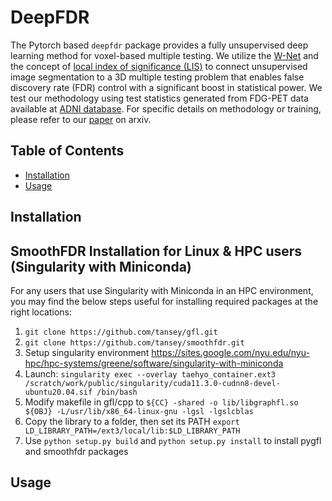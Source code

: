 # DeepFDR

The Pytorch based `deepfdr` package provides a fully unsupervised deep learning method for voxel-based multiple testing. We utilize the [W-Net](https://arxiv.org/abs/1711.08506) and the concept of [local index of significance (LIS)](https://academic.oup.com/jrsssb/article/71/2/393/7092902) to connect unsupervised image segmentation to a 3D multiple testing problem that enables false discovery rate (FDR) control with a significant boost in statistical power. We test our methodology using test statistics generated from FDG-PET data available at [ADNI database](https://adni.loni.usc.edu/). For specific details on methodology or training, please refer to our [paper](https://arxiv.org/abs/2310.13349v1) on arxiv. 

## Table of Contents
* [Installation](#requirements-and-installation)
* [Usage](#usage)

## Installation

## SmoothFDR Installation for Linux & HPC users (Singularity with Miniconda)
For any users that use Singularity with Miniconda in an HPC environment, you may find the below steps useful for installing required packages at the right locations:
1) ```git clone https://github.com/tansey/gfl.git```
2) ```git clone https://github.com/tansey/smoothfdr.git```
3) Setup singularity environment https://sites.google.com/nyu.edu/nyu-hpc/hpc-systems/greene/software/singularity-with-miniconda
4) Launch: ```singularity exec --overlay taehyo_container.ext3 /scratch/work/public/singularity/cuda11.3.0-cudnn8-devel-ubuntu20.04.sif /bin/bash```
5) Modify makefile in gfl/cpp to ```${CC} -shared -o lib/libgraphfl.so ${OBJ} -L/usr/lib/x86_64-linux-gnu -lgsl -lgslcblas```
6) Copy the library to a folder, then set its PATH ```export LD_LIBRARY_PATH=/ext3/local/lib:$LD_LIBRARY_PATH```
7) Use ```python setup.py build``` and ```python setup.py install``` to install pygfl and smoothfdr packages

## Usage

